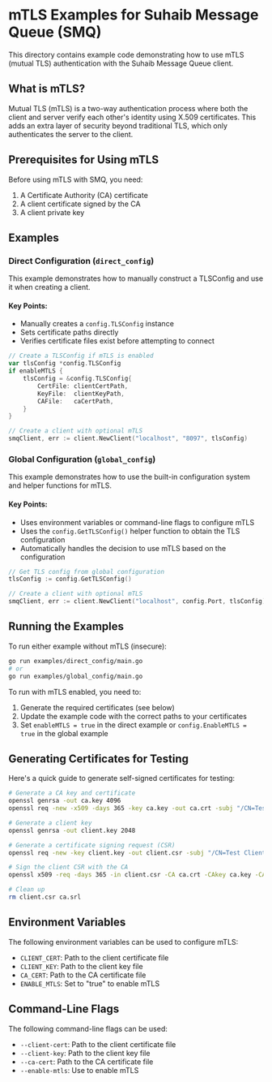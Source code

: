 # mTLS Examples for Suhaib Message Queue (SMQ)

This directory contains example code demonstrating how to use mTLS (mutual TLS) authentication with the Suhaib Message Queue client.

## What is mTLS?

Mutual TLS (mTLS) is a two-way authentication process where both the client and server verify each other's identity using X.509 certificates. This adds an extra layer of security beyond traditional TLS, which only authenticates the server to the client.

## Prerequisites for Using mTLS

Before using mTLS with SMQ, you need:

1. A Certificate Authority (CA) certificate
2. A client certificate signed by the CA
3. A client private key

## Examples

### Direct Configuration (`direct_config`)

This example demonstrates how to manually construct a TLSConfig and use it when creating a client.

#### Key Points:

- Manually creates a `config.TLSConfig` instance
- Sets certificate paths directly
- Verifies certificate files exist before attempting to connect

```go
// Create a TLSConfig if mTLS is enabled
var tlsConfig *config.TLSConfig
if enableMTLS {
    tlsConfig = &config.TLSConfig{
        CertFile: clientCertPath,
        KeyFile:  clientKeyPath,
        CAFile:   caCertPath,
    }
}

// Create a client with optional mTLS
smqClient, err := client.NewClient("localhost", "8097", tlsConfig)
```

### Global Configuration (`global_config`)

This example demonstrates how to use the built-in configuration system and helper functions for mTLS.

#### Key Points:

- Uses environment variables or command-line flags to configure mTLS
- Uses the `config.GetTLSConfig()` helper function to obtain the TLS configuration
- Automatically handles the decision to use mTLS based on the configuration

```go
// Get TLS config from global configuration
tlsConfig := config.GetTLSConfig()

// Create a client with optional mTLS
smqClient, err := client.NewClient("localhost", config.Port, tlsConfig)
```

## Running the Examples

To run either example without mTLS (insecure):

```bash
go run examples/direct_config/main.go
# or
go run examples/global_config/main.go
```

To run with mTLS enabled, you need to:

1. Generate the required certificates (see below)
2. Update the example code with the correct paths to your certificates
3. Set `enableMTLS = true` in the direct example or `config.EnableMTLS = true` in the global example

## Generating Certificates for Testing

Here's a quick guide to generate self-signed certificates for testing:

```bash
# Generate a CA key and certificate
openssl genrsa -out ca.key 4096
openssl req -new -x509 -days 365 -key ca.key -out ca.crt -subj "/CN=Test CA"

# Generate a client key
openssl genrsa -out client.key 2048

# Generate a certificate signing request (CSR)
openssl req -new -key client.key -out client.csr -subj "/CN=Test Client"

# Sign the client CSR with the CA
openssl x509 -req -days 365 -in client.csr -CA ca.crt -CAkey ca.key -CAcreateserial -out client.crt

# Clean up
rm client.csr ca.srl
```

## Environment Variables

The following environment variables can be used to configure mTLS:

- `CLIENT_CERT`: Path to the client certificate file
- `CLIENT_KEY`: Path to the client key file
- `CA_CERT`: Path to the CA certificate file
- `ENABLE_MTLS`: Set to "true" to enable mTLS

## Command-Line Flags

The following command-line flags can be used:

- `--client-cert`: Path to the client certificate file
- `--client-key`: Path to the client key file
- `--ca-cert`: Path to the CA certificate file
- `--enable-mtls`: Use to enable mTLS
